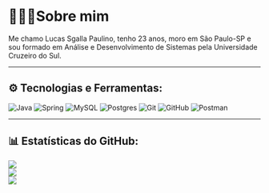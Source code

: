# 👨🏾‍💻Sobre mim 
Me chamo Lucas Sgalla Paulino, tenho 23 anos, moro em São Paulo-SP e sou formado em Análise e Desenvolvimento de Sistemas pela Universidade Cruzeiro do Sul.

---

## ⚙️ Tecnologias e Ferramentas:
![Java](https://img.shields.io/badge/java-%23ED8B00.svg?style=for-the-badge&logo=openjdk&logoColor=white) ![Spring](https://img.shields.io/badge/spring-%236DB33F.svg?style=for-the-badge&logo=spring&logoColor=white) ![MySQL](https://img.shields.io/badge/mysql-4479A1.svg?style=for-the-badge&logo=mysql&logoColor=white) ![Postgres](https://img.shields.io/badge/postgres-%23316192.svg?style=for-the-badge&logo=postgresql&logoColor=white) ![Git](https://img.shields.io/badge/git-%23F05033.svg?style=for-the-badge&logo=git&logoColor=white) ![GitHub](https://img.shields.io/badge/github-%23121011.svg?style=for-the-badge&logo=github&logoColor=white) ![Postman](https://img.shields.io/badge/Postman-FF6C37?style=for-the-badge&logo=postman&logoColor=white)

---
## 📊 Estatísticas do GitHub:
![](https://github-readme-stats.vercel.app/api?username=sgallalucas&theme=dark&hide_border=false&include_all_commits=false&count_private=false)<br/>
![](https://nirzak-streak-stats.vercel.app/?user=sgallalucas&theme=dark&hide_border=false)<br/>
![](https://github-readme-stats.vercel.app/api/top-langs/?username=sgallalucas&theme=dark&hide_border=false&include_all_commits=false&count_private=false&layout=compact)

